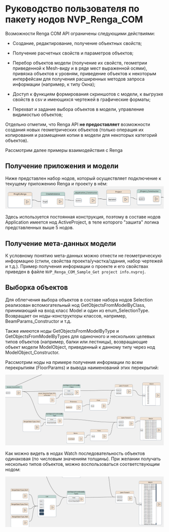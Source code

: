 # Руководство пользователя по пакету нодов NVP_Renga_COM

Возможности Renga COM API ограничены следующими действиями:

* Создание, редактирование, получение объектных свойств;

* Получение расчетных свойств и параметров объектов;

* Перебор объектов модели (получение их свойств, геометрии приведенной к Mesh-виду и в ряде мест выраженной осями), привязка объектов к уровням, приведение объектов к некоторым интерфейсам для получения расширенных методов запроса информации (например, к типу Окна);

* Доступ к функциям формирования скриншотов с модели, к выгрузке свойств в csv и имеющихся чертежей в графические форматы;

* Перехват и задание выбора объектов в модели, управление видимостью объектов;

Отдельно отметим, что Renga API **не предоставляет** возможности создания новых геометрических объектов (только операция их копирования и размещения копии в модели для некоторых категорий объектов).

Рассмотрим далее примеры взаимодействия с Renga

## Получение приложения и модели

Ниже представлен набор нодов, который осуществляет подключение к текущему приложению Renga и проекту в нём:
![](images/2024-08-11-10-47-58-image.png)

Здесь используется постоянная конструкция, поэтому в составе нодов Application имеется нод ActiveProject, в теле которого "зашита" логика представленных выше 5 нодов. 

## Получение мета-данных модели

К условному понятию мета-данных можно отнести не геометрическую информацию (стили, свойства проекта/участка/здания, набор чертежей и т.д.). Пример получения информации о проекте и его свойствах приведен в файле `NVP_Renga_COM_Sample_Get project info.nvproj`.

## Выборка объектов

Для облегчения выбора объектов в составе набора нодов Selection реализован вспомогательный нод GetObjectsFromModelByClass, принимающий на вход класс Model и один из enum_SelectionType. Возвращает он ноды-конструкторы классов, например, BeamParams_Constructor и т.д.

Также имеются ноды GetObjectsFromModelByType и GetObjectsFromModelByTypes для одиночного и нескольких целевых типов объектов (например, балки или лестницы), возвращающие объект модели ModelObject, приведенный к данному типу через нод ModelObject_Constructor.

Рассмотрим ноды на примере получения информации по всем перекрытиям (FloorParams) и вывода наименований этих перекрытий:

![](images/2024-08-11-14-35-38-image.png)

Как можно видеть в нодах Watch последовательность объектов одинаковая (по числовым значениям толщины). При желании получать несколько типов объектов, можно воспользоваться соответствующим нодом:

![](images\2024-08-11-14-41-39-image.png)


